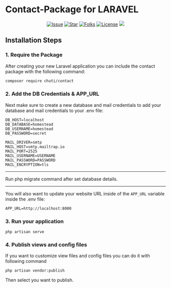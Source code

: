 # Contact-Package for LARAVEL


<p align="center">
<a href="https://packagist.org/packages/chuti/contact"><img src="https://img.shields.io/github/issues/janaka531/contact-package.svg" alt="Issue"></a>
<a href="https://packagist.org/packages/chuti/contact"><img src="https://img.shields.io/github/stars/janaka531/contact-package.svg" alt="Star"></a>
<a href="https://packagist.org/packages/chuti/contact"><img  src="https://img.shields.io/github/forks/janaka531/contact-package.svg" alt="Folks"></a>
<a href="https://packagist.org/packages/chuti/contact"><img  src="https://img.shields.io/github/license/janaka531/contact-package.svg" alt="License"></a>
<a href="https://packagist.org/packages/chuti/contact"><img  src="https://poser.pugx.org/chuti/contact/downloads.svg?format=flat"></a>

</p> 


## Installation Steps

### 1. Require the Package

After creating your new Laravel application you can include the contact package with the following command:

```bash
composer require chuti/contact
```

### 2. Add the DB Credentials & APP_URL

Next make sure to create a new database and mail credentials to add your database and mail credentials to your .env file:

```
DB_HOST=localhost
DB_DATABASE=homestead
DB_USERNAME=homestead
DB_PASSWORD=secret

MAIL_DRIVER=smtp
MAIL_HOST=smtp.mailtrap.io
MAIL_PORT=2525
MAIL_USERNAME=USERNAME
MAIL_PASSWORD=PASSWORD
MAIL_ENCRYPTION=tls
```

<hr>

Run php migrate command after set database details.

<hr>

You will also want to update your website URL inside of the `APP_URL` variable inside the .env file:

```
APP_URL=http://localhost:8000
```


### 3. Run your application

```
php artisan serve
```


### 4. Publish views and config files

If you want to customize view files and config files you can do it with following command

```
php artisan vendor:publish
```

Then select you want to publish.